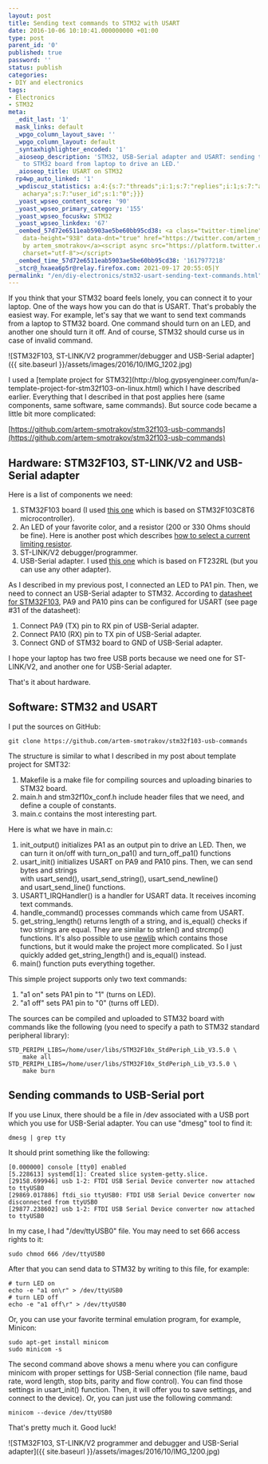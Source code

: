 ```yaml
---
layout: post
title: Sending text commands to STM32 with USART
date: 2016-10-06 10:10:41.000000000 +01:00
type: post
parent_id: '0'
published: true
password: ''
status: publish
categories:
- DIY and electronics
tags:
- Electronics
- STM32
meta:
  _edit_last: '1'
  mask_links: default
  _wpgo_column_layout_save: ''
  _wpgo_column_layout: default
  _syntaxhighlighter_encoded: '1'
  _aioseop_description: 'STM32, USB-Serial adapter and USART: sending text commands
    to STM32 board from laptop to drive an LED.'
  _aioseop_title: USART on STM32
  rp4wp_auto_linked: '1'
  _wpdiscuz_statistics: a:4:{s:7:"threads";i:1;s:7:"replies";i:1;s:7:"authors";i:2;s:14:"recent_authors";a:2:{i:0;O:8:"stdClass":3:{s:20:"comment_author_email";s:25:"artem.smotrakov@gmail.com";s:14:"comment_author";s:5:"artem";s:7:"user_id";s:1:"1";}i:1;O:8:"stdClass":3:{s:20:"comment_author_email";s:23:"sudheer_kmn@yahoo.co.in";s:14:"comment_author";s:14:"sudhir
    acharya";s:7:"user_id";s:1:"0";}}}
  _yoast_wpseo_content_score: '90'
  _yoast_wpseo_primary_category: '155'
  _yoast_wpseo_focuskw: STM32
  _yoast_wpseo_linkdex: '67'
  _oembed_57d72e6511eab5903ae5be60bb95cd38: <a class="twitter-timeline" data-width="625"
    data-height="938" data-dnt="true" href="https://twitter.com/artem_smotrakov?ref_src=twsrc%5Etfw">Tweets
    by artem_smotrakov</a><script async src="https://platform.twitter.com/widgets.js"
    charset="utf-8"></script>
  _oembed_time_57d72e6511eab5903ae5be60bb95cd38: '1617977218'
  _stcr@_hxaea6p5r@relay.firefox.com: 2021-09-17 20:55:05|Y
permalink: "/en/diy-electronics/stm32-usart-sending-text-commands.html"
---
```

If you think that your STM32 board feels lonely, you can connect it to your laptop. One of the ways how you can do that&nbsp;is USART. That's probably the easiest way. For example, let's say that we want to send text commands from a laptop to STM32 board. One command should turn on an LED, and another one should turn it off. And of course, STM32 should curse us in case of invalid command.

![STM32F103, ST-LINK/V2 programmer/debugger and USB-Serial adapter]({{ site.baseurl }}/assets/images/2016/10/IMG_1202.jpg)

<!--more-->I used a [template project for STM32](http://blog.gypsyengineer.com/fun/a-template-project-for-stm32f103-on-linux.html)&nbsp;which I have described earlier. Everything that I described in that&nbsp;post applies here (same components, same software, same commands). But source code became a little bit more complicated:

[https://github.com/artem-smotrakov/stm32f103-usb-commands](https://github.com/artem-smotrakov/stm32f103-usb-commands)

## Hardware:&nbsp;STM32F103,&nbsp;ST-LINK/V2 and&nbsp;USB-Serial adapter

Here is a list of components we need:

1. STM32F103 board (I used [this one](https://www.aliexpress.com/item/1pcs-STM32F103C8T6-ARM-STM32-Minimum-System-Development-Board-Module-For-arduino/32478120209.html?spm=2114.13010608.0.57.JGYUo9) which is based on STM32F103C8T6 microcontroller).
2. An LED of your favorite color, and a resistor (200 or 330 Ohms should be fine). Here is another post which describes [how to select a current limiting resistor](http://blog.gypsyengineer.com/fun/limit-the-current-take-care-of-your-favorite-led.html).
3. ST-LINK/V2 debugger/programmer.
4. USB-Serial adapter. I used [this one](https://www.aliexpress.com/item/Free-shipping-FT232RL-FT232-FTDI-USB-3-3V-5-5V-to-TTL-Serial-Adapter-Module-Mini/32648254875.html?spm=2114.13010608.0.91.zmRfmD) which is based on&nbsp;FT232RL (but you can use any other adapter).

As&nbsp;I described in my previous post, I connected an LED to PA1 pin. Then, we need to connect an USB-Serial adapter to STM32. According to [datasheet for&nbsp;STM32F103](http://www.st.com/content/ccc/resource/technical/document/datasheet/33/d4/6f/1d/df/0b/4c/6d/CD00161566.pdf/files/CD00161566.pdf/jcr:content/translations/en.CD00161566.pdf), PA9 and PA10 pins can be configured for USART (see page #31 of the datasheet):

1. Connect PA9 (TX) pin to RX pin of USB-Serial adapter.
2. Connect PA10 (RX) pin to TX pin of USB-Serial adapter.
3. Connect GND of STM32 board to GND of USB-Serial adapter.

I hope your laptop has two free USB ports because we need one for&nbsp;ST-LINK/V2, and another one for USB-Serial adapter.

That's it about hardware.

## Software: STM32 and USART

I put the sources on GitHub:

```
git clone https://github.com/artem-smotrakov/stm32f103-usb-commands
```

The structure is similar to what I described in my post about template project for SMT32:

1. Makefile is a make file for compiling sources and uploading binaries to STM32 board.
2. main.h and stm32f10x\_conf.h include header files that we need, and define a couple of constants.
3. main.c contains the most interesting part.

Here is what we have in main.c:

1. init\_output() initializes PA1 as an output pin to drive an LED. Then, we can turn it on/off with&nbsp;turn\_on\_pa1() and turn\_off\_pa1() functions
2. usart\_init() initializes USART on PA9 and PA10 pins. Then, we can send bytes and strings with&nbsp;usart\_send(),&nbsp;usart\_send\_string(),&nbsp;usart\_send\_newline() and&nbsp;usart\_send\_line() functions.
3. USART1\_IRQHandler() is a handler for USART data. It receives incoming text commands.
4. handle\_command() processes commands which came from USART.
5. get\_string\_length() returns length of a string, and&nbsp;is\_equal() checks if two strings are equal. They are similar to strlen() and strcmp() functions.&nbsp;It's also possible to use [newlib](https://sourceware.org/newlib/)&nbsp;which contains those functions, but it would make the project more complicated. So I just quickly added&nbsp;get\_string\_length() and&nbsp;is\_equal() instead.
6. main() function puts everything together.

This simple project supports only two text commands:

1. "a1 on" sets PA1 pin to "1" (turns on LED).
2. "a1 off" sets PA1 pin to "0" (turns off LED).

The sources can be compiled and uploaded to STM32 board with commands like the following (you need to specify a path to STM32 standard peripheral library):

```
STD_PERIPH_LIBS=/home/user/libs/STM32F10x_StdPeriph_Lib_V3.5.0 \
    make all
STD_PERIPH_LIBS=/home/user/libs/STM32F10x_StdPeriph_Lib_V3.5.0 \
    make burn
```

## Sending commands&nbsp;to USB-Serial port

If you use Linux, there should be a file in /dev associated with a USB port which you use for USB-Serial adapter. You can use "dmesg" tool to find it:

```
dmesg | grep tty
```

It should print something like the following:

```
[0.000000] console [tty0] enabled
[5.228613] systemd[1]: Created slice system-getty.slice.
[29158.699946] usb 1-2: FTDI USB Serial Device converter now attached to ttyUSB0
[29869.017886] ftdi_sio ttyUSB0: FTDI USB Serial Device converter now disconnected from ttyUSB0
[29877.238602] usb 1-2: FTDI USB Serial Device converter now attached to ttyUSB0
```

In my case, I had "/dev/ttyUSB0" file. You may need to set 666 access rights&nbsp;to it:

```
sudo chmod 666 /dev/ttyUSB0
```

After that you can send data to STM32 by writing to this file, for example:

```
# turn LED on
echo -e "a1 on\r" > /dev/ttyUSB0
# turn LED off
echo -e "a1 off\r" > /dev/ttyUSB0
```

Or, you can use your favorite&nbsp;terminal emulation program, for example, Minicon:

```
sudo apt-get install minicom
sudo minicom -s
```

The second command above shows&nbsp;a menu where you can configure minicom with proper settings for USB-Serial connection (file name, baud rate, word length, stop bits, parity and flow control). You can find those settings in&nbsp;usart\_init() function. Then, it will offer you to save settings, and connect to the device). Or, you can just&nbsp;use the following command:

```
minicom --device /dev/ttyUSB0
```

That's pretty much it. Good luck!

<!-- wp:image {"align":"center","id":3430} -->

![STM32F103, ST-LINK/V2 programmer and debugger and USB-Serial adapter]({{ site.baseurl }}/assets/images/2016/10/IMG_1200.jpg)

<!-- /wp:image -->

